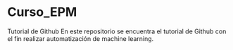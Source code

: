 # Curso_EPM
Tutorial de Github
En este repositorio se encuentra el tutorial de Github con el fin realizar automatización de machine learning.
